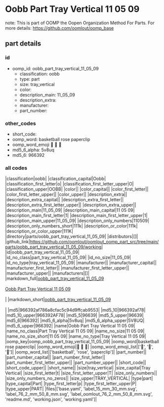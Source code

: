 # Oobb Part Tray Vertical 11 05 09  

note: This is part of OOMP the Oopen Organization Method For Parts. For more details: https://github.com/oomlout/oomp_base

##  part details





### id
* oomp_id: oobb_part_tray_vertical_11_05_09
  * classification: oobb
  * type: part
  * size: tray_vertical
  * color: 
  * description_main: 11_05_09
  * description_extra: 
  * manufacturer: 
  * part_number: 

### other_codes
* short_code: 
* oomp_word: basketball rose paperclip
* oomp_word_emoji :basketball: :rose: :paperclip:
* md5_6_alpha: 5v8uq
* md5_6: 966392

### all codes 
|classification|oobb|
|classification_capital|Oobb|
|classification_first_letter|o|
|classification_first_letter_upper|O|
|classification_upper|OOBB|
|color||
|color_capital||
|color_first_letter||
|color_first_letter_upper||
|color_upper||
|description_extra||
|description_extra_capital||
|description_extra_first_letter||
|description_extra_first_letter_upper||
|description_extra_upper||
|description_main|11_05_09|
|description_main_capital|11 05 09|
|description_main_first_letter|1|
|description_main_first_letter_upper|1|
|description_main_upper|11_05_09|
|description_only_numbers|110509|
|description_only_numbers_short|111k|
|description_or_color|111k|
|description_or_color_upper|111K|
|directory|parts/oobb_part_tray_vertical_11_05_09|
|distributors|[]|
|github_link|https://github.com/oomlout/oomlout_oomp_part_src/tree/main/parts/oobb_part_tray_vertical_11_05_09/working|
|id|oobb_part_tray_vertical_11_05_09|
|id_no_class|part_tray_vertical_11_05_09|
|id_no_size|11_05_09|
|id_no_type|tray_vertical_11_05_09|
|manufacturer||
|manufacturer_capital||
|manufacturer_first_letter||
|manufacturer_first_letter_upper||
|manufacturer_upper||
|manufacturers|[]|
|markdown_full|[oobb_part_tray_vertical_11_05_09](https://github.com/oomlout/oomlout_oomp_part_src/tree/main/parts/oobb_part_tray_vertical_11_05_09/working)<br>[](https://github.com/oomlout/oomlout_oomp_part_src/tree/main/parts/oobb_part_tray_vertical_11_05_09/working)<br>[Oobb Part Tray Vertical 11 05 09](https://github.com/oomlout/oomlout_oomp_part_src/tree/main/parts/oobb_part_tray_vertical_11_05_09/working)<br><br>|
|markdown_short|[oobb_part_tray_vertical_11_05_09](https://github.com/oomlout/oomlout_oomp_part_src/tree/main/parts/oobb_part_tray_vertical_11_05_09/working)<br><br>|
|md5|966392af786a8cfac5c94d9ffcab9553|
|md5_10|966392af78|
|md5_10_upper|966392AF78|
|md5_5|96639|
|md5_5_upper|96639|
|md5_6|966392|
|md5_6_alpha|5v8uq|
|md5_6_alpha_upper|5V8UQ|
|md5_6_upper|966392|
|name|Oobb Part Tray Vertical 11 05 09|
|name_no_class|Part Tray Vertical 11 05 09|
|name_no_size|11 05 09|
|name_no_size_short|11 05 09|
|name_no_type|Tray Vertical 11 05 09|
|oomp_key|oomp_oobb_part_tray_vertical_11_05_09|
|oomp_word|basketball rose paperclip|
|oomp_word_emoji|:basketball: :rose: :paperclip:|
|oomp_word_emoji_list|[':basketball:', ':rose:', ':paperclip:']|
|oomp_word_list|['basketball', 'rose', 'paperclip']|
|part_number||
|part_number_capital||
|part_number_first_letter||
|part_number_first_letter_upper||
|part_number_upper||
|short_code||
|short_code_upper||
|short_name||
|size|tray_vertical|
|size_capital|Tray Vertical|
|size_first_letter|t|
|size_first_letter_upper|T|
|size_only_numbers||
|size_only_numbers_no_zeros||
|size_upper|TRAY_VERTICAL|
|type|part|
|type_capital|Part|
|type_first_letter|p|
|type_first_letter_upper|P|
|type_upper|PART|
|files|['base.yaml', 'label_15_mm_30_mm.svg', 'label_76_2_mm_50_8_mm.svg', 'label_oomlout_76_2_mm_50_8_mm.svg', 'readme.md', 'working.json', 'working.yaml']|
